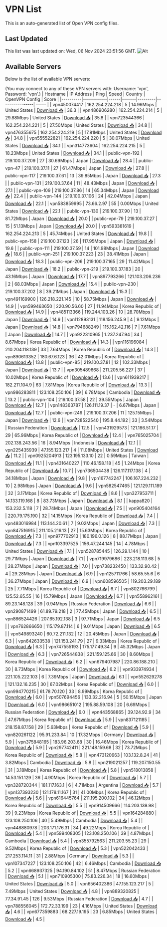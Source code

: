 # VPN List

This is an auto-generated list of Open VPN config files.

## Last Updated

This list was last updated on: Wed, 06 Nov 2024 23:51:56 GMT.
![Alt](https://repobeats.axiom.co/api/embed/186b98318ef1479477931607c1ad7d823f12451f.svg "Repobeats analytics image")

## Available Servers

Below is the list of available VPN servers:

(You may connect to any of these VPN servers with: Username: 'vpn', Password: 'vpn'.)
| Hostname | IP Address | Ping | Speed | Country | OpenVPN Config | Score |
|----------|------------|------|-------|---------|----------------| ----- |
| vpn450074417 | 162.254.224.218 | 5 | 14.96Mbps | United States | [Download 📥](./configs/server_0_US.ovpn) | 36.3 |
| vpn486906280 | 162.254.224.214 | 5 | 29.88Mbps | United States | [Download 📥](./configs/server_1_US.ovpn) | 35.8 |
| vpn723544366 | 162.254.224.221 | 5 | 27.50Mbps | United States | [Download 📥](./configs/server_2_US.ovpn) | 34.8 |
| vpn476355675 | 162.254.224.219 | 5 | 17.81Mbps | United States | [Download 📥](./configs/server_3_US.ovpn) | 34.8 |
| vpn555522821 | 162.254.224.220 | 5 | 30.07Mbps | United States | [Download 📥](./configs/server_4_US.ovpn) | 34.1 |
| vpn314773604 | 162.254.224.215 | 5 | 18.23Mbps | United States | [Download 📥](./configs/server_5_US.ovpn) | 34.1 |
| public-vpn-192 | 219.100.37.209 | 27 | 30.69Mbps | Japan | [Download 📥](./configs/server_6_JP.ovpn) | 28.4 |
| public-vpn-47 | 219.100.37.11 | 27 | 61.47Mbps | Japan | [Download 📥](./configs/server_7_JP.ovpn) | 27.8 |
| public-vpn-117 | 219.100.37.61 | 13 | 39.85Mbps | Japan | [Download 📥](./configs/server_8_JP.ovpn) | 27.3 |
| public-vpn-131 | 219.100.37.64 | 11 | 48.43Mbps | Japan | [Download 📥](./configs/server_9_JP.ovpn) | 27.1 |
| public-vpn-109 | 219.100.37.86 | 14 | 65.34Mbps | Japan | [Download 📥](./configs/server_10_JP.ovpn) | 22.4 |
| public-vpn-144 | 219.100.37.106 | 24 | 42.04Mbps | Japan | [Download 📥](./configs/server_11_JP.ovpn) | 22.1 |
| vpn583859995 | 73.66.2.97 | 55 | 0.00Mbps | United States | [Download 📥](./configs/server_12_US.ovpn) | 22.1 |
| public-vpn-130 | 219.100.37.90 | 13 | 81.72Mbps | Japan | [Download 📥](./configs/server_13_JP.ovpn) | 20.0 |
| public-vpn-79 | 219.100.37.27 | 15 | 51.13Mbps | Japan | [Download 📥](./configs/server_14_JP.ovpn) | 20.0 |
| vpn593381619 | 162.254.224.213 | 5 | 45.74Mbps | United States | [Download 📥](./configs/server_15_US.ovpn) | 19.8 |
| public-vpn-158 | 219.100.37.123 | 26 | 117.95Mbps | Japan | [Download 📥](./configs/server_16_JP.ovpn) | 19.6 |
| public-vpn-111 | 219.100.37.59 | 14 | 101.98Mbps | Japan | [Download 📥](./configs/server_17_JP.ovpn) | 18.6 |
| public-vpn-251 | 219.100.37.223 | 23 | 38.41Mbps | Japan | [Download 📥](./configs/server_18_JP.ovpn) | 18.3 |
| public-vpn-206 | 219.100.37.165 | 29 | 11.42Mbps | Japan | [Download 📥](./configs/server_19_JP.ovpn) | 18.2 |
| public-vpn-219 | 219.100.37.183 | 20 | 43.16Mbps | Japan | [Download 📥](./configs/server_20_JP.ovpn) | 17.7 |
| vpn897793266 | 121.103.206.236 | 2 | 68.03Mbps | Japan | [Download 📥](./configs/server_21_JP.ovpn) | 15.4 |
| public-vpn-230 | 219.100.37.202 | 8 | 39.21Mbps | Japan | [Download 📥](./configs/server_22_JP.ovpn) | 15.3 |
| vpn491169900 | 126.218.221.145 | 10 | 58.75Mbps | Japan | [Download 📥](./configs/server_23_JP.ovpn) | 14.9 |
| vpn599463650 | 220.90.56.60 | 27 | 11.94Mbps | Korea Republic of | [Download 📥](./configs/server_24_KR.ovpn) | 14.9 |
| vpn485113366 | 119.244.103.26 | 10 | 28.70Mbps | Japan | [Download 📥](./configs/server_25_JP.ovpn) | 14.9 |
| vpn112893131 | 118.156.245.9 | 4 | 9.12Mbps | Japan | [Download 📥](./configs/server_26_JP.ovpn) | 14.8 |
| vpn794688249 | 115.162.42.116 | 7 | 7.61Mbps | Japan | [Download 📥](./configs/server_27_JP.ovpn) | 14.7 |
| vpn922310965 | 1.237.247.94 | 34 | 8.67Mbps | Korea Republic of | [Download 📥](./configs/server_28_KR.ovpn) | 14.3 |
| vpn116196084 | 210.204.118.139 | 33 | 7.64Mbps | Korea Republic of | [Download 📥](./configs/server_29_KR.ovpn) | 14.3 |
| vpn890613352 | 180.67.6.123 | 36 | 42.01Mbps | Korea Republic of | [Download 📥](./configs/server_30_KR.ovpn) | 13.8 |
| public-vpn-85 | 219.100.37.81 | 12 | 102.33Mbps | Japan | [Download 📥](./configs/server_31_JP.ovpn) | 13.7 |
| vpn305489668 | 211.205.56.227 | 37 | 10.02Mbps | Korea Republic of | [Download 📥](./configs/server_32_KR.ovpn) | 13.6 |
| vpn611939217 | 182.211.104.9 | 63 | 7.81Mbps | Korea Republic of | [Download 📥](./configs/server_33_KR.ovpn) | 13.3 |
| vpn986283811 | 123.108.250.106 | 39 | 6.78Mbps | Cambodia | [Download 📥](./configs/server_34_KH.ovpn) | 13.2 |
| public-vpn-104 | 219.100.37.58 | 22 | 39.55Mbps | Japan | [Download 📥](./configs/server_35_JP.ovpn) | 12.7 |
| vpn148363787 | 126.111.19.37 | - | 6.67Mbps | Japan | [Download 📥](./configs/server_36_JP.ovpn) | 12.7 |
| public-vpn-249 | 219.100.37.206 | 11 | 125.15Mbps | Japan | [Download 📥](./configs/server_37_JP.ovpn) | 12.6 |
| vpn728522540 | 195.8.44.192 | 33 | 3.54Mbps | Russian Federation | [Download 📥](./configs/server_38_RU.ovpn) | 12.5 |
| vpn431929573 | 121.186.51.17 | 29 | 65.96Mbps | Korea Republic of | [Download 📥](./configs/server_39_KR.ovpn) | 12.4 |
| vpn765025704 | 202.138.243.56 | 16 | 8.94Mbps | Indonesia | [Download 📥](./configs/server_40_ID.ovpn) | 12.1 |
| vpn225435939 | 47.155.123.217 | 4 | 11.08Mbps | United States | [Download 📥](./configs/server_41_US.ovpn) | 11.2 |
| vpn0925204913 | 123.195.133.10 | 22 | 0.59Mbps | Taiwan | [Download 📥](./configs/server_42_TW.ovpn) | 11.1 |
| vpn431640227 | 110.46.158.118 | 45 | 1.24Mbps | Korea Republic of | [Download 📥](./configs/server_43_KR.ovpn) | 10.7 |
| vpn736504438 | 126.117.117.138 | 4 | 34.18Mbps | Japan | [Download 📥](./configs/server_44_JP.ovpn) | 9.8 |
| vpn167742247 | 106.167.224.232 | 10 | 2.98Mbps | Japan | [Download 📥](./configs/server_45_JP.ovpn) | 9.6 |
| vpn582547465 | 121.129.111.189 | 32 | 3.17Mbps | Korea Republic of | [Download 📥](./configs/server_46_KR.ovpn) | 8.6 |
| vpn327953711 | 14.133.119.168 | 8 | 83.73Mbps | Japan | [Download 📥](./configs/server_47_JP.ovpn) | 8.1 |
| kappa820 | 153.232.5.118 | 7 | 28.74Mbps | Japan | [Download 📥](./configs/server_48_JP.ovpn) | 7.5 |
| vpn905404164 | 220.79.175.190 | 32 | 14.15Mbps | Korea Republic of | [Download 📥](./configs/server_49_KR.ovpn) | 7.4 |
| vpn483016984 | 113.144.20.61 | 7 | 9.02Mbps | Japan | [Download 📥](./configs/server_50_JP.ovpn) | 7.3 |
| vpn847516915 | 211.105.216.13 | 27 | 15.63Mbps | Korea Republic of | [Download 📥](./configs/server_51_KR.ovpn) | 7.3 |
| vpn977702913 | 180.196.0.126 | 8 | 88.17Mbps | Japan | [Download 📥](./configs/server_52_JP.ovpn) | 7.3 |
| vpn103397525 | 156.47.244.145 | 14 | 4.78Mbps | United States | [Download 📥](./configs/server_53_US.ovpn) | 7.1 |
| vpn528785445 | 126.29.1.144 | 10 | 29.71Mbps | Japan | [Download 📥](./configs/server_54_JP.ovpn) | 7.1 |
| vpn719979686 | 223.218.113.68 | 5 | 28.27Mbps | Japan | [Download 📥](./configs/server_55_JP.ovpn) | 7.0 |
| vpn738232450 | 133.32.90.42 | 4 | 29.28Mbps | Japan | [Download 📥](./configs/server_56_JP.ovpn) | 6.9 |
| vpn125711766 | 58.65.55.6 | 6 | 36.27Mbps | Japan | [Download 📥](./configs/server_57_JP.ovpn) | 6.9 |
| vpn608596505 | 119.203.29.189 | 25 | 7.71Mbps | Korea Republic of | [Download 📥](./configs/server_58_KR.ovpn) | 6.7 |
| vpn802766799 | 125.52.65.55 | 16 | 15.79Mbps | Japan | [Download 📥](./configs/server_59_JP.ovpn) | 6.7 |
| vpn558962161 | 89.23.148.128 | 39 | 0.94Mbps | Russian Federation | [Download 📥](./configs/server_60_RU.ovpn) | 6.6 |
| vpn290871499 | 61.89.79.218 | 2 | 77.45Mbps | Japan | [Download 📥](./configs/server_61_JP.ovpn) | 6.5 |
| vpn866524426 | 207.65.192.138 | 3 | 97.71Mbps | Japan | [Download 📥](./configs/server_62_JP.ovpn) | 6.5 |
| vpn762866650 | 115.179.87.114 | 6 | 9.01Mbps | Japan | [Download 📥](./configs/server_63_JP.ovpn) | 6.5 |
| vpn549893240 | 60.72.211.132 | 12 | 20.45Mbps | Japan | [Download 📥](./configs/server_64_JP.ovpn) | 6.3 |
| vpn642633538 | 121.153.241.79 | 27 | 9.33Mbps | Korea Republic of | [Download 📥](./configs/server_65_KR.ovpn) | 6.3 |
| vpn747555193 | 175.177.49.34 | 9 | 45.32Mbps | Japan | [Download 📥](./configs/server_66_JP.ovpn) | 6.3 |
| vpn726544838 | 221.159.125.66 | 30 | 8.60Mbps | Korea Republic of | [Download 📥](./configs/server_67_KR.ovpn) | 6.2 |
| vpn679407987 | 220.86.188.210 | 30 | 8.73Mbps | Korea Republic of | [Download 📥](./configs/server_68_KR.ovpn) | 6.2 |
| vpn933974934 | 221.105.222.103 | 6 | 7.39Mbps | Japan | [Download 📥](./configs/server_69_JP.ovpn) | 6.1 |
| vpn552629278 | 121.132.16.235 | 30 | 67.02Mbps | Korea Republic of | [Download 📥](./configs/server_70_KR.ovpn) | 6.0 |
| vpn994770215 | 61.78.70.120 | 33 | 8.99Mbps | Korea Republic of | [Download 📥](./configs/server_71_KR.ovpn) | 6.0 |
| vpn507694456 | 133.32.216.94 | 5 | 50.15Mbps | Japan | [Download 📥](./configs/server_72_JP.ovpn) | 6.0 |
| vpn986651012 | 195.88.59.108 | 20 | 6.69Mbps | Russian Federation | [Download 📥](./configs/server_73_RU.ovpn) | 6.0 |
| vpn443568865 | 39.124.92.9 | 34 | 47.67Mbps | Korea Republic of | [Download 📥](./configs/server_74_KR.ovpn) | 5.9 |
| vpn837121185 | 218.158.87.158 | 29 | 5.63Mbps | Korea Republic of | [Download 📥](./configs/server_75_KR.ovpn) | 5.9 |
| vpn820261122 | 95.91.233.84 | 10 | 17.32Mbps | Germany | [Download 📥](./configs/server_76_DE.ovpn) | 5.9 |
| vpn375848165 | 183.96.203.68 | 30 | 16.46Mbps | Korea Republic of | [Download 📥](./configs/server_77_KR.ovpn) | 5.9 |
| vpn297742411 | 221.148.159.68 | 32 | 73.72Mbps | Korea Republic of | [Download 📥](./configs/server_78_KR.ovpn) | 5.8 |
| vpn473120663 | 103.132.8.24 | 41 | 3.82Mbps | Cambodia | [Download 📥](./configs/server_79_KH.ovpn) | 5.8 |
| vpn219021257 | 119.207.150.55 | 31 | 3.18Mbps | Korea Republic of | [Download 📥](./configs/server_80_KR.ovpn) | 5.8 |
| vpn518013858 | 14.53.151.129 | 36 | 4.90Mbps | Korea Republic of | [Download 📥](./configs/server_81_KR.ovpn) | 5.7 |
| vpn328720344 | 181.117.163.1 | 6 | 4.71Mbps | Argentina | [Download 📥](./configs/server_82_AR.ovpn) | 5.7 |
| vpn137393230 | 121.178.11.167 | 31 | 41.00Mbps | Korea Republic of | [Download 📥](./configs/server_83_KR.ovpn) | 5.6 |
| vpn616445764 | 211.195.200.102 | 34 | 46.12Mbps | Korea Republic of | [Download 📥](./configs/server_84_KR.ovpn) | 5.5 |
| vpn914509666 | 114.203.139.98 | 39 | 9.23Mbps | Korea Republic of | [Download 📥](./configs/server_85_KR.ovpn) | 5.5 |
| vpn164284880 | 123.108.250.106 | 40 | 5.49Mbps | Cambodia | [Download 📥](./configs/server_86_KH.ovpn) | 5.4 |
| vpn448880978 | 203.171.176.31 | 34 | 49.22Mbps | Korea Republic of | [Download 📥](./configs/server_87_KR.ovpn) | 5.4 |
| vpn599408305 | 123.108.250.106 | 39 | 4.87Mbps | Cambodia | [Download 📥](./configs/server_88_KH.ovpn) | 5.4 |
| vpn355792563 | 211.203.55.23 | 29 | 9.52Mbps | Korea Republic of | [Download 📥](./configs/server_89_KR.ovpn) | 5.3 |
| vpn522042433 | 217.253.114.11 | 31 | 2.88Mbps | Germany | [Download 📥](./configs/server_90_DE.ovpn) | 5.3 |
| vpn107347227 | 123.108.250.106 | 42 | 6.46Mbps | Cambodia | [Download 📥](./configs/server_91_KH.ovpn) | 5.2 |
| vpn668937325 | 94.190.84.102 | 51 | 8.47Mbps | Russian Federation | [Download 📥](./configs/server_92_RU.ovpn) | 5.1 |
| vpn710905300 | 75.83.226.34 | 18 | 16.60Mbps | United States | [Download 📥](./configs/server_93_US.ovpn) | 5.0 |
| vpn656402386 | 47.155.123.217 | 5 | 7.49Mbps | United States | [Download 📥](./configs/server_94_US.ovpn) | 4.8 |
| vpn889320825 | 77.34.91.45 | 126 | 9.53Mbps | Russian Federation | [Download 📥](./configs/server_95_RU.ovpn) | 4.7 |
| vpn788556045 | 172.72.33.199 | 23 | 4.16Mbps | United States | [Download 📥](./configs/server_96_US.ovpn) | 4.6 |
| vpn677359883 | 68.227.19.195 | 23 | 6.85Mbps | United States | [Download 📥](./configs/server_97_US.ovpn) | 4.5 |
